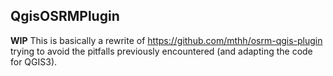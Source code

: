 ## QgisOSRMPlugin
**WIP**
This is basically a rewrite of https://github.com/mthh/osrm-qgis-plugin trying to avoid the pitfalls previously encountered (and adapting the code for QGIS3).
